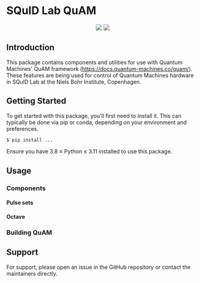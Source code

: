 # SQuID Lab QuAM

<p align="center">
  <img src="https://img.shields.io/static/v1?style=for-the-badge&label=initial-commit&message=Jacob Hastrup&color=inactive"/>
  <img src="https://img.shields.io/static/v1?style=for-the-badge&label=maintainer&message=Jacob Hastrup&color=inactive"/>
</p>

## Introduction

This package contains components and utilities for use with Quantum Machines' QuAM framework (https://docs.quantum-machines.co/quam/). These features are being used for control of Quantum Machines hardware in SQuID Lab at the Niels Bohr Institute, Copenhagen.

## Getting Started

To get started with this package, you'll first need to install it. This can typically be done via pip or conda, depending on your environment and preferences.

```bash
$ pip install ...
```

Ensure you have 3.8 ≤ Python ≤ 3.11 installed to use this package.

## Usage

### Components

#### Pulse sets

#### Octave

### Building QuAM


## Support

For support, please open an issue in the GitHub repository or contact the maintainers directly.
